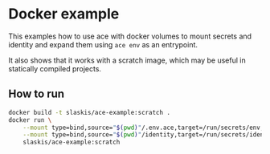 # Docker example

This examples how to use ace with docker volumes to mount secrets and identity and expand them using `ace env` as an entrypoint.

It also shows that it works with a scratch image, which may be useful in statically compiled projects.

## How to run

```sh
docker build -t slaskis/ace-example:scratch .
docker run \
	--mount type=bind,source="$(pwd)"/.env.ace,target=/run/secrets/env,readonly \
	--mount type=bind,source="$(pwd)"/identity,target=/run/secrets/identity,readonly \
	slaskis/ace-example:scratch
```
